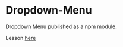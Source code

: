 # Dropdown-Menu

Dropdown Menu published as a npm module. 

Lesson [here](https://www.theodinproject.com/lessons/node-path-javascript-dynamic-user-interface-interactions)